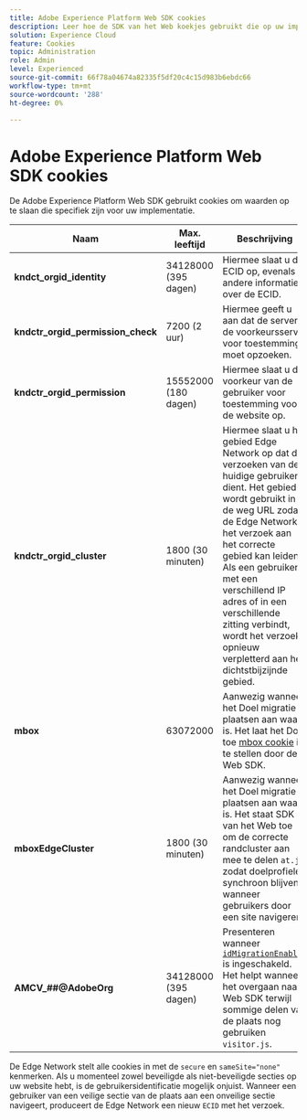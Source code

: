 ```yaml
---
title: Adobe Experience Platform Web SDK cookies
description: Leer hoe de SDK van het Web koekjes gebruikt die op uw implementatie van toepassing zijn.
solution: Experience Cloud
feature: Cookies
topic: Administration
role: Admin
level: Experienced
source-git-commit: 66f78a04674a82335f5df20c4c15d983b6ebdc66
workflow-type: tm+mt
source-wordcount: '288'
ht-degree: 0%

---
```


# Adobe Experience Platform Web SDK cookies

De Adobe Experience Platform Web SDK gebruikt cookies om waarden op te slaan die specifiek zijn voor uw implementatie.

| Naam | Max. leeftijd | Beschrijving |
|---|---|---|
| **kndct_orgid_identity** | 34128000 (395 dagen) | Hiermee slaat u de ECID op, evenals andere informatie over de ECID. |
| **kndctr_orgid_permission_check** | 7200 (2 uur) | Hiermee geeft u aan dat de server de voorkeursserver voor toestemming moet opzoeken. |
| **kndctr_orgid_permission** | 15552000 (180 dagen) | Hiermee slaat u de voorkeur van de gebruiker voor toestemming voor de website op. |
| **kndctr_orgid_cluster** | 1800 (30 minuten) | Hiermee slaat u het gebied Edge Network op dat de verzoeken van de huidige gebruiker dient. Het gebied wordt gebruikt in de weg URL zodat de Edge Network het verzoek aan het correcte gebied kan leiden. Als een gebruiker met een verschillend IP adres of in een verschillende zitting verbindt, wordt het verzoek opnieuw verpletterd aan het dichtstbijzijnde gebied. |
| **mbox** | 63072000 | Aanwezig wanneer het Doel migratie plaatsen aan waar is. Het laat het Doel toe [mbox cookie](https://developer.adobe.com/target/implement/client-side/atjs/atjs-cookies/) in te stellen door de Web SDK. |
| **mboxEdgeCluster** | 1800 (30 minuten) | Aanwezig wanneer het Doel migratie plaatsen aan waar is. Het staat SDK van het Web toe om de correcte randcluster aan mee te delen `at.js` zodat doelprofielen synchroon blijven wanneer gebruikers door een site navigeren. |
| **AMCV_##@AdobeOrg** | 34128000 (395 dagen) | Presenteren wanneer [`idMigrationEnabled`](https://experienceleague.adobe.com/en/docs/experience-platform/web-sdk/commands/configure/idmigrationenabled) is ingeschakeld. Het helpt wanneer het overgaan naar Web SDK terwijl sommige delen van de plaats nog gebruiken `visitor.js`. |

De Edge Network stelt alle cookies in met de `secure` en `sameSite="none"` kenmerken. Als u momenteel zowel beveiligde als niet-beveiligde secties op uw website hebt, is de gebruikersidentificatie mogelijk onjuist. Wanneer een gebruiker van een veilige sectie van de plaats aan een onveilige sectie navigeert, produceert de Edge Network een nieuw `ECID` met het verzoek.
